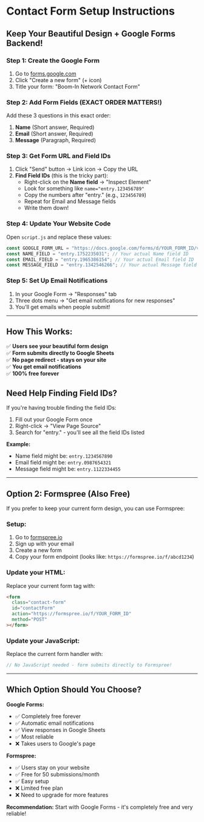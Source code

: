# Contact Form Setup Instructions

## Keep Your Beautiful Design + Google Forms Backend!

### Step 1: Create the Google Form

1. Go to [forms.google.com](https://forms.google.com)
2. Click "Create a new form" (+ icon)
3. Title your form: "Boom-In Network Contact Form"

### Step 2: Add Form Fields (EXACT ORDER MATTERS!)

Add these 3 questions in this exact order:

1. **Name** (Short answer, Required)
2. **Email** (Short answer, Required)
3. **Message** (Paragraph, Required)

### Step 3: Get Form URL and Field IDs

1. Click "Send" button → Link icon → Copy the URL
2. **Find Field IDs** (this is the tricky part):
   - Right-click on the **Name field** → "Inspect Element"
   - Look for something like `name="entry.123456789"`
   - Copy the numbers after "entry." (e.g., `123456789`)
   - Repeat for Email and Message fields
   - Write them down!

### Step 4: Update Your Website Code

Open `script.js` and replace these values:

```javascript
const GOOGLE_FORM_URL = "https://docs.google.com/forms/d/YOUR_FORM_ID/viewform";
const NAME_FIELD = "entry.1752235031"; // Your actual Name field ID
const EMAIL_FIELD = "entry.1965386154"; // Your actual Email field ID
const MESSAGE_FIELD = "entry.1342546266"; // Your actual Message field ID
```

### Step 5: Set Up Email Notifications

1. In your Google Form → "Responses" tab
2. Three dots menu → "Get email notifications for new responses"
3. You'll get emails when people submit!

---

## How This Works:

✅ **Users see your beautiful form design**  
✅ **Form submits directly to Google Sheets**  
✅ **No page redirect - stays on your site**  
✅ **You get email notifications**  
✅ **100% free forever**

## Need Help Finding Field IDs?

If you're having trouble finding the field IDs:

1. Fill out your Google Form once
2. Right-click → "View Page Source"
3. Search for "entry." - you'll see all the field IDs listed

**Example:**

- Name field might be: `entry.1234567890`
- Email field might be: `entry.0987654321`
- Message field might be: `entry.1122334455`

---

## Option 2: Formspree (Also Free)

If you prefer to keep your current form design, you can use Formspree:

### Setup:

1. Go to [formspree.io](https://formspree.io)
2. Sign up with your email
3. Create a new form
4. Copy your form endpoint (looks like: `https://formspree.io/f/abcd1234`)

### Update your HTML:

Replace your current form tag with:

```html
<form
  class="contact-form"
  id="contactForm"
  action="https://formspree.io/f/YOUR_FORM_ID"
  method="POST"
></form>
```

### Update your JavaScript:

Replace the current form handler with:

```javascript
// No JavaScript needed - form submits directly to Formspree!
```

---

## Which Option Should You Choose?

**Google Forms:**

- ✅ Completely free forever
- ✅ Automatic email notifications
- ✅ View responses in Google Sheets
- ✅ Most reliable
- ❌ Takes users to Google's page

**Formspree:**

- ✅ Users stay on your website
- ✅ Free for 50 submissions/month
- ✅ Easy setup
- ❌ Limited free plan
- ❌ Need to upgrade for more features

**Recommendation:** Start with Google Forms - it's completely free and very reliable!
